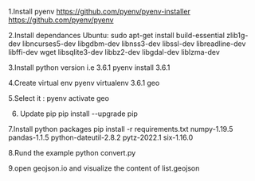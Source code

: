 1.Install pyenv 
   https://github.com/pyenv/pyenv-installer
   https://github.com/pyenv/pyenv
   
2.Install dependances
   Ubuntu:
       sudo apt-get install build-essential zlib1g-dev libncurses5-dev libgdbm-dev libnss3-dev libssl-dev libreadline-dev libffi-dev wget libsqlite3-dev libbz2-dev libgdal-dev liblzma-dev

3.Install python version i.e 3.6.1
  pyenv install 3.6.1
  
4.Create virtual env
   pyenv virtualenv 3.6.1 geo
   
5.Select it :
  pyenv activate geo
  
6. Update pip
  pip install --upgrade pip
  
7.Install python packages
  pip install -r requirements.txt
  numpy-1.19.5 pandas-1.1.5 python-dateutil-2.8.2 pytz-2022.1 six-1.16.0
  
8.Rund the example
  python convert.py

9.open geojson.io and visualize the content of list.geojson
